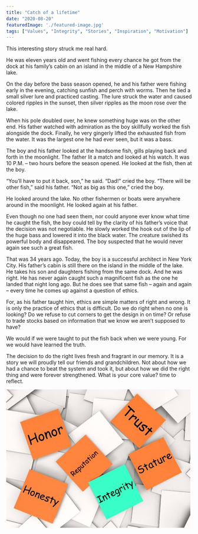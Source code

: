 ```yaml
---
title: "Catch of a lifetime"
date: "2020-08-20"
featuredImage: './featured-image.jpg'
tags: ["Values", "Integrity", "Stories", "Inspiration", "Motivation"]
---
```


This interesting story struck me real hard.

He was eleven years old and went fishing every chance he got from the dock at his family’s cabin on an island in the middle of a New Hampshire lake.

On the day before the bass season opened, he and his father were fishing early in the evening, catching sunfish and perch with worms. Then he tied a small silver lure and practiced casting. The lure struck the water and caused colored ripples in the sunset, then silver ripples as the moon rose over the lake.

When his pole doubled over, he knew something huge was on the other end. His father watched with admiration as the boy skillfully worked the fish alongside the dock. Finally, he very gingerly lifted the exhausted fish from the water. It was the largest one he had ever seen, but it was a bass.

The boy and his father looked at the handsome fish, gills playing back and forth in the moonlight. The father lit a match and looked at his watch. It was 10 P.M. – two hours before the season opened. He looked at the fish, then at the boy.

“You’ll have to put it back, son,” he said.
“Dad!” cried the boy.
“There will be other fish,” said his father.
“Not as big as this one,” cried the boy.

He looked around the lake. No other fishermen or boats were anywhere around in the moonlight. He looked again at his father.

Even though no one had seen them, nor could anyone ever know what time he caught the fish, the boy could tell by the clarity of his father’s voice that the decision was not negotiable. He slowly worked the hook out of the lip of the huge bass and lowered it into the black water. The creature swished its powerful body and disappeared. The boy suspected that he would never again see such a great fish.

That was 34 years ago. Today, the boy is a successful architect in New York City. His father’s cabin is still there on the island in the middle of the lake. He takes his son and daughters fishing from the same dock. And he was right. He has never again caught such a magnificent fish as the one he landed that night long ago. But he does see that same fish – again and again – every time he comes up against a question of ethics.

For, as his father taught him, ethics are simple matters of right and wrong. It is only the practice of ethics that is difficult. Do we do right when no one is looking? Do we refuse to cut corners to get the design in on time? Or refuse to trade stocks based on information that we know we aren’t supposed to have?

We would if we were taught to put the fish back when we were young. For we would have learned the truth. 

The decision to do the right lives fresh and fragrant in our memory. It is a story we will proudly tell our friends and grandchildren. Not about how we had a chance to beat the system and took it, but about how we did the right thing and were forever strengthened.
What is your core value? time to reflect.

![](./1.jpg)